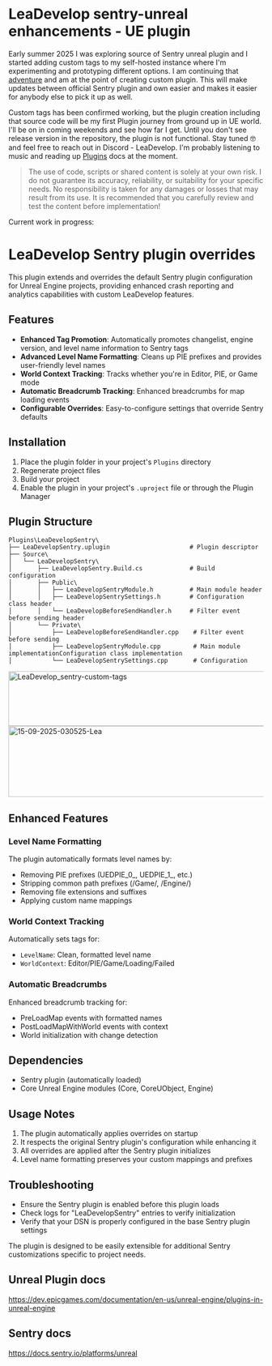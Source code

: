 # LeaDevelop sentry-unreal enhancements - UE plugin

Early summer 2025 I was exploring source of Sentry unreal plugin and I started adding custom tags to my self-hosted instance where I'm experimenting and prototyping different options. 
I am continuing that [adventure](https://leadevelop.net/blog/monitor-unreal-projects-in-sentry/) and am at the point of creating custom plugin. This will make updates between official Sentry plugin and own easier and makes it easier for anybody else to pick it up as well.

Custom tags has been confirmed working, but the plugin creation including that source code will be my first Plugin journey from ground up in UE world. I'll be on in coming weekends and see how far I get.
Until you don't see release version in the repository, the plugin is not functional. Stay tuned 🤓 and feel free to reach out in Discord - LeaDevelop. I'm probably listening to music and reading up [Plugins](https://dev.epicgames.com/documentation/en-us/unreal-engine/plugins-in-unreal-engine) docs at the moment.

>The use of code, scripts or shared content is solely at your own risk. I do not guarantee its accuracy, reliability, or suitability for your specific needs. No responsibility is taken for any damages or losses that may result from its use. It is recommended that you carefully review and test the content before implementation!

Current work in progress:
# LeaDevelop Sentry plugin overrides

This plugin extends and overrides the default Sentry plugin configuration for Unreal Engine projects, providing enhanced crash reporting and analytics capabilities with custom LeaDevelop features.

## Features

- **Enhanced Tag Promotion**: Automatically promotes changelist, engine version, and level name information to Sentry tags
- **Advanced Level Name Formatting**: Cleans up PIE prefixes and provides user-friendly level names
- **World Context Tracking**: Tracks whether you're in Editor, PIE, or Game mode
- **Automatic Breadcrumb Tracking**: Enhanced breadcrumbs for map loading events
- **Configurable Overrides**: Easy-to-configure settings that override Sentry defaults

## Installation

1. Place the plugin folder in your project's `Plugins` directory
2. Regenerate project files
3. Build your project
4. Enable the plugin in your project's `.uproject` file or through the Plugin Manager

## Plugin Structure

```
Plugins\LeaDevelopSentry\
├── LeaDevelopSentry.uplugin                      # Plugin descriptor
├── Source\
│   └── LeaDevelopSentry\
│       ├── LeaDevelopSentry.Build.cs             # Build configuration
│       ├── Public\
│       │   ├── LeaDevelopSentryModule.h          # Main module header
│       │   ├── LeaDevelopSentrySettings.h        # Configuration class header
│       │   └── LeaDevelopBeforeSendHandler.h     # Filter event before sending header
│       └── Private\
│           ├── LeaDevelopBeforeSendHandler.cpp    # Filter event before sending
│           ├── LeaDevelopSentryModule.cpp         # Main module implementationConfiguration class implementation
│           └── LeaDevelopSentrySettings.cpp       # Configuration
```
<img width="631" height="108" alt="LeaDevelop_sentry-custom-tags" src="https://github.com/user-attachments/assets/f663372c-9e14-4087-ac00-ffca4d01e4de" />

<img width="1288" height="140" alt="15-09-2025-030525-Lea" src="https://github.com/user-attachments/assets/6f56fd0c-4748-4655-b1d5-25244b430795" />

## Enhanced Features


### Level Name Formatting

The plugin automatically formats level names by:
- Removing PIE prefixes (UEDPIE_0_, UEDPIE_1_, etc.)
- Stripping common path prefixes (/Game/, /Engine/)
- Removing file extensions and suffixes
- Applying custom name mappings

### World Context Tracking

Automatically sets tags for:
- `LevelName`: Clean, formatted level name
- `WorldContext`: Editor/PIE/Game/Loading/Failed

### Automatic Breadcrumbs

Enhanced breadcrumb tracking for:
- PreLoadMap events with formatted names
- PostLoadMapWithWorld events with context
- World initialization with change detection

## Dependencies

- Sentry plugin (automatically loaded)
- Core Unreal Engine modules (Core, CoreUObject, Engine)

## Usage Notes

1. The plugin automatically applies overrides on startup
2. It respects the original Sentry plugin's configuration while enhancing it
3. All overrides are applied after the Sentry plugin initializes
4. Level name formatting preserves your custom mappings and prefixes

## Troubleshooting

- Ensure the Sentry plugin is enabled before this plugin loads
- Check logs for "LeaDevelopSentry" entries to verify initialization
- Verify that your DSN is properly configured in the base Sentry plugin settings

The plugin is designed to be easily extensible for additional Sentry customizations specific to project needs.

## Unreal Plugin docs
https://dev.epicgames.com/documentation/en-us/unreal-engine/plugins-in-unreal-engine

## Sentry docs
https://docs.sentry.io/platforms/unreal
